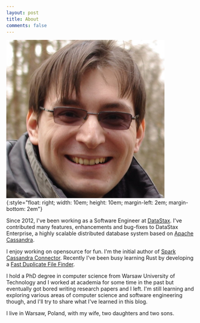 ```yaml
---
layout: post
title: About
comments: false
---
```


![photo](/assets/photo.jpg){:style="float: right; width: 10em; height: 10em; margin-left: 2em; margin-bottom: 2em"}

Since 2012, I've been working as a Software Engineer at [DataStax](https://www.datastax.com/). 
I've contributed many features, enhancements and bug-fixes to DataStax Enterprise, a highly scalable distributed database 
system based on [Apache Cassandra](https://cassandra.apache.org/). 

I enjoy working on opensource for fun. I'm the initial author of [Spark Cassandra Connector](https://github.com/datastax/spark-cassandra-connector).
Recently I've been busy learning Rust by developing a [Fast Duplicate File Finder](https://github.com/pkolaczk/fclones).

I hold a PhD degree in computer science from Warsaw University of Technology and I worked at academia for some time in the past but eventually 
got bored writing research papers and I left. I'm still learning and exploring various areas of computer science and software engineering though, 
and I'll try to share what I've learned in this blog. 

I live in Warsaw, Poland, with my wife, two daughters and two sons. 

